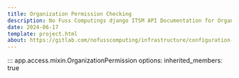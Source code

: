 ```yaml
---
title: Organization Permission Checking
description: No Fuss Computings django ITSM API Documentation for Organization Permission Checking
date: 2024-06-17
template: project.html
about: https://gitlab.com/nofusscomputing/infrastructure/configuration-management/centurion_erp
---
```


::: app.access.mixin.OrganizationPermission
    options:
        inherited_members: true
